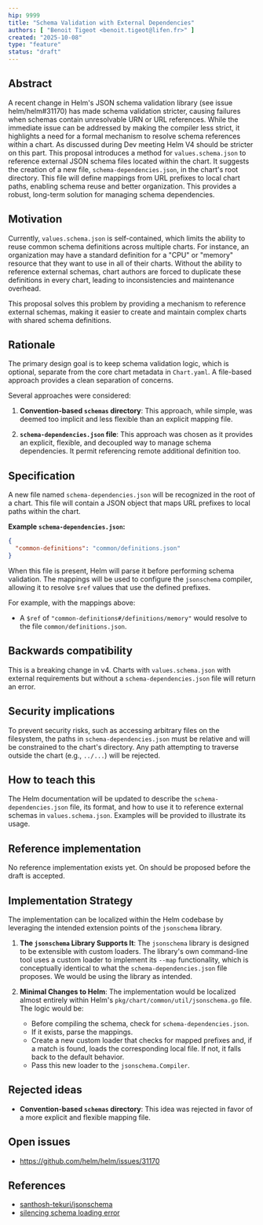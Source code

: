 ```yaml
---
hip: 9999
title: "Schema Validation with External Dependencies"
authors: [ "Benoit Tigeot <benoit.tigeot@lifen.fr>" ]
created: "2025-10-08"
type: "feature"
status: "draft"
---
```


## Abstract

A recent change in Helm's JSON schema validation library (see issue helm/helm#31170) has made schema validation stricter, causing failures when schemas contain unresolvable URN or URL references. While the immediate issue can be addressed by making the compiler less strict, it highlights a need for a formal mechanism to resolve schema references within a chart. As discussed during Dev meeting Helm V4 should be stricter on this part. This proposal introduces a method for `values.schema.json` to reference external JSON schema files located within the chart. It suggests the creation of a new file, `schema-dependencies.json`, in the chart's root directory. This file will define mappings from URL prefixes to local chart paths, enabling schema reuse and better organization. This provides a robust, long-term solution for managing schema dependencies.

## Motivation

Currently, `values.schema.json` is self-contained, which limits the ability to reuse common schema definitions across multiple charts. For instance, an organization may have a standard definition for a "CPU" or "memory" resource that they want to use in all of their charts. Without the ability to reference external schemas, chart authors are forced to duplicate these definitions in every chart, leading to inconsistencies and maintenance overhead.

This proposal solves this problem by providing a mechanism to reference external schemas, making it easier to create and maintain complex charts with shared schema definitions.

## Rationale

The primary design goal is to keep schema validation logic, which is optional, separate from the core chart metadata in `Chart.yaml`. A file-based approach provides a clean separation of concerns.

Several approaches were considered:

1.  **Convention-based `schemas` directory**: This approach, while simple, was deemed too implicit and less flexible than an explicit mapping file.

2.  **`schema-dependencies.json` file**: This approach was chosen as it provides an explicit, flexible, and decoupled way to manage schema dependencies. It permit referencing remote additional definition too.

## Specification

A new file named `schema-dependencies.json` will be recognized in the root of a chart. This file will contain a JSON object that maps URL prefixes to local paths within the chart.

**Example `schema-dependencies.json`:**
```json
{
  "common-definitions": "common/definitions.json"
}
```

When this file is present, Helm will parse it before performing schema validation. The mappings will be used to configure the `jsonschema` compiler, allowing it to resolve `$ref` values that use the defined prefixes.

For example, with the mappings above:
- A `$ref` of `"common-definitions#/definitions/memory"` would resolve to the file `common/definitions.json`.

## Backwards compatibility

This is a breaking change in v4. Charts with `values.schema.json` with external requirements but without a `schema-dependencies.json` file will return an error.

## Security implications

To prevent security risks, such as accessing arbitrary files on the filesystem, the paths in `schema-dependencies.json` must be relative and will be constrained to the chart's directory. Any path attempting to traverse outside the chart (e.g., `../...`) will be rejected.

## How to teach this

The Helm documentation will be updated to describe the `schema-dependencies.json` file, its format, and how to use it to reference external schemas in `values.schema.json`. Examples will be provided to illustrate its usage.

## Reference implementation

No reference implementation exists yet. On should be proposed before the draft is accepted.

## Implementation Strategy

The implementation can be localized within the Helm codebase by leveraging the intended extension points of the `jsonschema` library.

1.  **The `jsonschema` Library Supports It**: The `jsonschema` library is designed to be extensible with custom loaders. The library's own command-line tool uses a custom loader to implement its `--map` functionality, which is conceptually identical to what the `schema-dependencies.json` file proposes. We would be using the library as intended. 

2.  **Minimal Changes to Helm**: The implementation would be localized almost entirely within Helm's `pkg/chart/common/util/jsonschema.go` file. The logic would be:
    *   Before compiling the schema, check for `schema-dependencies.json`.
    *   If it exists, parse the mappings.
    *   Create a new custom loader that checks for mapped prefixes and, if a match is found, loads the corresponding local file. If not, it falls back to the default behavior.
    *   Pass this new loader to the `jsonschema.Compiler`.

## Rejected ideas

- **Convention-based `schemas` directory**: This idea was rejected in favor of a more explicit and flexible mapping file.

## Open issues

- https://github.com/helm/helm/issues/31170

## References

- [santhosh-tekuri/jsonschema](https://github.com/santhosh-tekuri/jsonschema)
- [silencing schema loading error](https://github.com/helm/helm/pull/31240)
